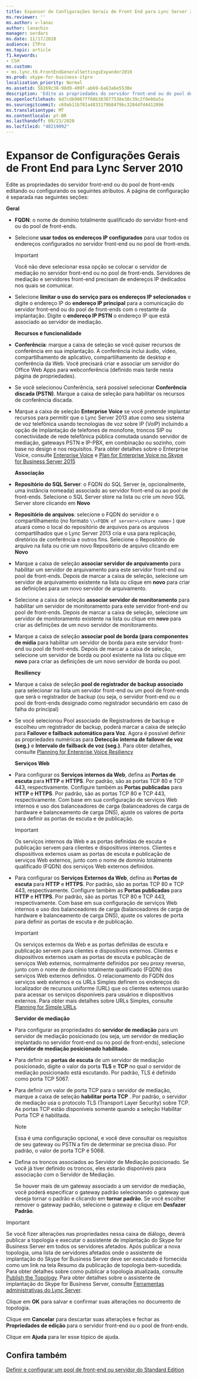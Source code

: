 ```yaml
---
title: Expansor de Configurações Gerais de Front End para Lync Server 2010
ms.reviewer: ''
ms.author: v-lanac
author: lanachin
manager: serdars
ms.date: 11/17/2018
audience: ITPro
ms.topic: article
f1.keywords:
- CSH
ms.custom:
- ms.lync.tb.FrontEndGeneralSettingsExpander2010
ms.prod: skype-for-business-itpro
localization_priority: Normal
ms.assetid: 58269c38-98d9-499f-ab69-6a63a6e5530e
description: 'Edite as propriedades do servidor front-end ou do pool de front-ends editando ou configurando os seguintes atributos. A página de configuração é separada nas seguintes seções:'
ms.openlocfilehash: 6d7cdb9067ff88b383077538e38c39c2f8e86a5a
ms.sourcegitcommit: c69ab11b701a4833179b8479bc3204dfd4412096
ms.translationtype: MT
ms.contentlocale: pt-BR
ms.lasthandoff: 09/23/2020
ms.locfileid: "48219092"
---
```

# <a name="front-end-general-settings-expander-for-lync-server-2010"></a>Expansor de Configurações Gerais de Front End para Lync Server 2010

Edite as propriedades do servidor front-end ou do pool de front-ends editando ou configurando os seguintes atributos. A página de configuração é separada nas seguintes seções:

 **Geral**

- **FQDN**: o nome de domínio totalmente qualificado do servidor front-end ou do pool de front-ends.

- Selecione **usar todos os endereços IP configurados** para usar todos os endereços configurados no servidor front-end ou no pool de front-ends.

    > [!IMPORTANT]
    > Você não deve selecionar essa opção se colocar o servidor de mediação no servidor front-end ou no pool de front-ends. Servidores de mediação e servidores front-end precisam de endereços IP dedicados nos quais se comunicar.

- Selecione **limitar o uso do serviço para os endereços IP selecionados** e digite o endereço IP do **endereço IP principal** para a comunicação do servidor front-end ou do pool de front-ends com o restante da implantação. Digite o **endereço IP PSTN** o endereço IP que está associado ao servidor de mediação.

    **Recursos e funcionalidade**

- **Conferência**: marque a caixa de seleção se você quiser recursos de conferência em sua implantação. A conferência inclui áudio, vídeo, compartilhamento de aplicativo, compartilhamento de desktop e conferência da Web. Você precisará criar e associar um servidor do Office Web Apps para webconferência (definido mais tarde nesta página de propriedades).

- Se você selecionou Conferência, será possível selecionar **Conferência discada (PSTN)**. Marque a caixa de seleção para habilitar os recursos de conferência discada.

- Marque a caixa de seleção **Enterprise Voice** se você pretende implantar recursos para permitir que o Lync Server 2013 atue como seu sistema de voz telefônica usando tecnologias de voz sobre IP (VoIP) incluindo a opção de implantação de telefones de monofone, troncos SIP ou conectividade de rede telefônica pública comutada usando servidor de mediação, gateways PSTN e IP-PBX, em combinação ou sozinho, com base no design e nos requisitos. Para obter detalhes sobre o Enterprise Voice, consulte [Enterprise Voice](https://technet.microsoft.com/library/c9da8099-6f4f-4346-ac67-f041bb96072c.aspx) e [Plan for Enterprise Voice no Skype for Business Server 2015](../../plan-your-deployment/enterprise-voice-solution/enterprise-voice.md)

    **Associação**

- **Repositório do SQL Server**: o FQDN do SQL Server (e, opcionalmente, uma instância nomeada) associado ao servidor front-end ou ao pool de front-ends. Selecione o SQL Server store na lista ou crie um novo SQL Server store clicando em **Novo**

- **Repositório de arquivos**: selecione o FQDN do servidor e o compartilhamento (no formato  `\\<FQDN of server>\<share name>` ) que atuará como o local do repositório de arquivos para os arquivos compartilhados que o Lync Server 2013 cria e usa para replicação, diretórios de conferência e outros fins. Selecione o Repositório de arquivo na lista ou crie um novo Repositório de arquivo clicando em **Novo**

- Marque a caixa de seleção **associar servidor de arquivamento** para habilitar um servidor de arquivamento para este servidor front-end ou pool de front-ends. Depois de marcar a caixa de seleção, selecione um servidor de arquivamento existente na lista ou clique em **novo** para criar as definições para um novo servidor de arquivamento.

- Selecione a caixa de seleção **associar servidor de monitoramento** para habilitar um servidor de monitoramento para este servidor front-end ou pool de front-ends. Depois de marcar a caixa de seleção, selecione um servidor de monitoramento existente na lista ou clique em **novo** para criar as definições de um novo servidor de monitoramento.

- Marque a caixa de seleção **associar pool de borda (para componentes de mídia** para habilitar um servidor de borda para este servidor front-end ou pool de front-ends. Depois de marcar a caixa de seleção, selecione um servidor de borda ou pool existente na lista ou clique em **novo** para criar as definições de um novo servidor de borda ou pool.

  **Resiliency**

- Marque a caixa de seleção **pool de registrador de backup associado** para selecionar na lista um servidor front-end ou um pool de front-ends que será o registrador de backup (ou seja, o servidor front-end ou o pool de front-ends designado como registrador secundário em caso de falha do principal)

- Se você selecionou Pool associado de Registradores de backup e escolheu um registrador de backup, poderá marcar a caixa de seleção para **Failover e failback automático para Voz**. Agora é possível definir as propriedades numéricas para **Detecção interna de failover de voz (seg.)** e **Intervalo de failback de voz (seg.)**. Para obter detalhes, consulte [Planning for Enterprise Voice Resiliency](https://technet.microsoft.com/library/ca116700-1055-4ca5-9b87-4c7f380c3655.aspx)

  **Serviços Web**

- Para configurar os **Serviços internos da Web**, defina as **Portas de escuta** para **HTTP** e **HTTPS**. Por padrão, são as portas TCP 80 e TCP 443, respectivamente. Configure também as **Portas publicadas** para **HTTP** e **HTTPS**. Por padrão, são as portas TCP 80 e TCP 443, respectivamente. Com base em sua configuração de serviços Web internos e uso dos balanceadores de carga (balanceadores de carga de hardware e balanceamento de carga DNS), ajuste os valores de porta para definir as portas de escuta e de publicação.

    > [!IMPORTANT]
    > Os serviços internos da Web e as portas definidas de escuta e publicação servem para clientes e dispositivos internos. Clientes e dispositivos externos usam as portas de escuta e publicação de serviços Web externos, junto com o nome de domínio totalmente qualificado (FQDN) dos serviços Web externos definidos.

- Para configurar os **Serviços Externos da Web**, defina as **Portas de escuta** para **HTTP** e **HTTPS**. Por padrão, são as portas TCP 80 e TCP 443, respectivamente. Configure também as **Portas publicadas** para **HTTP** e **HTTPS**. Por padrão, são as portas TCP 80 e TCP 443, respectivamente. Com base em sua configuração de serviços Web internos e uso dos balanceadores de carga (balanceadores de carga de hardware e balanceamento de carga DNS), ajuste os valores de porta para definir as portas de escuta e de publicação.

    > [!IMPORTANT]
    > Os serviços externos da Web e as portas definidas de escuta e publicação servem para clientes e dispositivos externos. Clientes e dispositivos externos usam as portas de escuta e publicação de serviços Web externos, normalmente definidos por seu proxy reverso, junto com o nome de domínio totalmente qualificado (FQDN) dos serviços Web externos definidos. O relacionamento do FQDN dos serviços web externos e os URLs Simples definem os endereços do localizador de recursos uniforme (URL) que os clientes externos usarão para acessar os serviços disponíveis para usuários e dispositivos externos. Para obter mais detalhes sobre URLs Simples, consulte [Planning for Simple URLs](https://technet.microsoft.com/library/20e4f4b6-b7ff-4297-b00d-d1211ee800ac.aspx).

  **Servidor de mediação**

- Para configurar as propriedades do **servidor de mediação** para um servidor de mediação posicionado (ou seja, um servidor de mediação implantado no servidor front-end ou no pool de front-ends), selecione **servidor de mediação posicionado habilitado**.

- Para definir as **portas de escuta** de um servidor de mediação posicionado, digite o valor da porta **TLS** e **TCP** no qual o servidor de mediação posicionado está escutando. Por padrão, TLS é definido como porta TCP 5067.

- Para definir um valor de porta TCP para o servidor de mediação, marque a caixa de seleção **habilitar porta TCP** . Por padrão, o servidor de mediação usa o protocolo TLS (Transport Layer Security) sobre TCP. As portas TCP estão disponíveis somente quando a seleção Habilitar Porta TCP é habilitada.

    > [!NOTE]
    > Essa é uma configuração opcional, e você deve consultar os requisitos de seu gateway ou PSTN a fim de determinar se precisa disso. Por padrão, o valor de porta TCP é 5068.

- Defina os troncos associados ao Servidor de Mediação posicionado. Se você já tiver definido os troncos, eles estarão disponíveis para associação com o Servidor de Mediação.

    Se houver mais de um gateway associado a um servidor de mediação, você poderá especificar o gateway padrão selecionando o gateway que deseja tornar o padrão e clicando em **tornar padrão**. Se você escolher remover o gateway padrão, selecione o gateway e clique em **Desfazer Padrão**.

> [!IMPORTANT]
> Se você fizer alterações nas propriedades nessa caixa de diálogo, deverá publicar a topologia e executar o assistente de implantação do Skype for Business Server em todos os servidores afetados. Após publicar a nova topologia, uma lista de servidores afetados onde o assistente de implantação do Skype for Business Server deve ser executado é fornecida como um link na tela Resumo da publicação de topologia bem-sucedida. Para obter detalhes sobre como publicar a topologia atualizada, consulte [Publish the Topology](https://technet.microsoft.com/library/3b5a744b-b3a8-4538-a55e-e2e4f72dff47.aspx). Para obter detalhes sobre o assistente de implantação do Skype for Business Server, consulte [Ferramentas administrativas do Lync Server](https://technet.microsoft.com/library/9b006f93-4f3d-461d-89b8-e80a34fdb3c5.aspx).

Clique em **OK** para salvar e confirmar suas alterações no documento de topologia.

Clique em **Cancelar** para descartar suas alterações e fechar as **Propriedades de edição** para o servidor front-end ou o pool de front-ends.

Clique em **Ajuda** para ler esse tópico de ajuda.

## <a name="see-also"></a>Confira também

[Definir e configurar um pool de front-end ou servidor do Standard Edition](https://technet.microsoft.com/library/713fc263-23dd-414a-b001-82932e4fe966.aspx)
